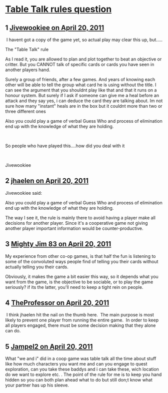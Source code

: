 # [Table Talk rules question](https://community.fantasyflightgames.com/topic/45488-table-talk-rules-question/)

## 1 [Jivewookiee on April 20, 2011](https://community.fantasyflightgames.com/topic/45488-table-talk-rules-question/?do=findComment&comment=456210)

 I havent got a copy of the game yet, so actual play may clear this up, but.....

The "Table Talk" rule

As I read it, you are allowed to plan and plot together to beat an objective or critter. But you CANNOT talk of specific cards or cards you have seen in another players hand.

Surely a group of friends, after a few games. And years of knowing each other will be able to tell the group what card he is using without the title. I can see the argument that you shouldnt play like that and that it runs on a honour system. But surely if I ask if someone can give me a heal before an attack and they say yes, i can deduce the card they are talking about. Im not sure how many "instant" heals are in the box but it couldnt more than two or three different ones

Also you could play a game of verbal Guess Who and process of elimination end up with the knowledge of what they are holding.

 

So people who have played this....how did you deal with it

 

Jivewookiee

## 2 [jhaelen on April 20, 2011](https://community.fantasyflightgames.com/topic/45488-table-talk-rules-question/?do=findComment&comment=456232)

Jivewookiee said:

Also you could play a game of verbal Guess Who and process of elimination end up with the knowledge of what they are holding.



The way I see it, the rule is mainly there to avoid having a player make all decisions for another player. Since it's a cooperative game not giving another player important information would be counter-productive.

## 3 [Mighty Jim 83 on April 20, 2011](https://community.fantasyflightgames.com/topic/45488-table-talk-rules-question/?do=findComment&comment=456251)

My experience from other co-op games, is that half the fun is listening to some of the convoluted ways people find of telling you their cards without actually telling you their cards.

Obviously, it makes the game a bit easier this way, so it depends what you want from the game, is the objective to be sociable, or to play the game seriously? if its the latter, you'll need to keep a tight rein on people.

## 4 [TheProfessor on April 20, 2011](https://community.fantasyflightgames.com/topic/45488-table-talk-rules-question/?do=findComment&comment=456281)

 I think jhaelen hit the nail on the thumb here.  The main purpose is most likely to prevent one player from running the entire game.  In order to keep all players engaged, there must be some decision making that they alone can do.

## 5 [Jampel2 on April 20, 2011](https://community.fantasyflightgames.com/topic/45488-table-talk-rules-question/?do=findComment&comment=456306)

What "we and i" did in a coop game was table talk all the time about stuff like how much characters you want me and can you engage to quest exploration, can you take these baddys and i can take these, wich location do we want to explore etc. . The point of the rule for me is to keep you hand hidden so you can both plan ahead what to do but still don;t know what your partner has up his sleeve.

